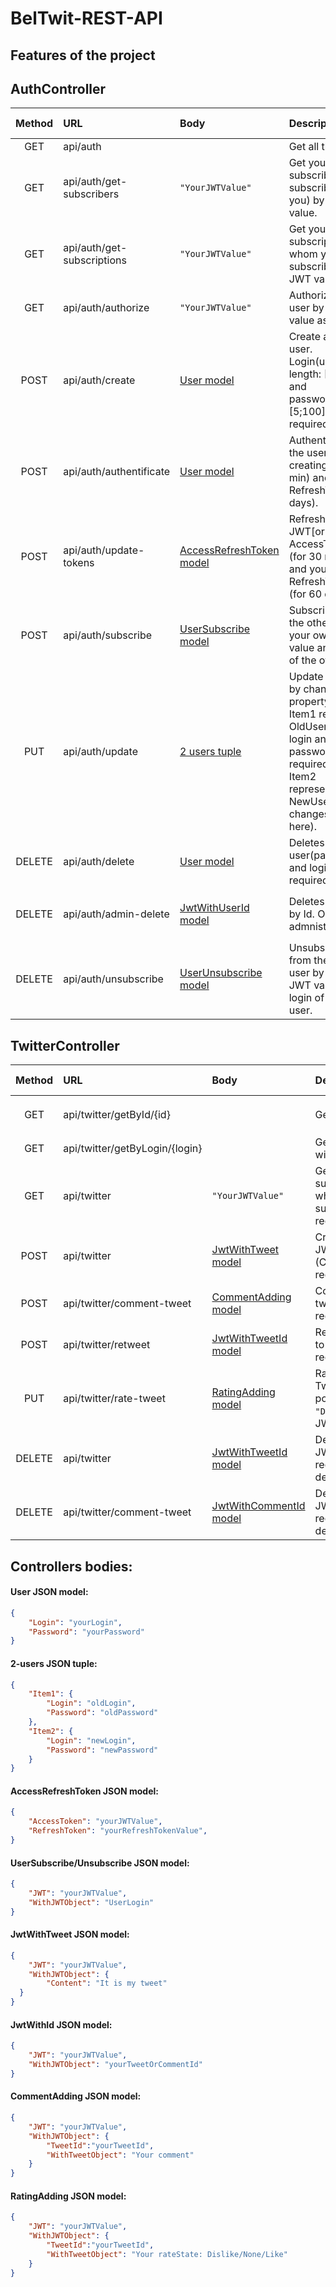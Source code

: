 # BelTwit-REST-API
## Features of the project


## AuthController
| Method    | URL | Body | Description | Status codes |
| :-------: | :-- | :--- | :---------- | :----------- |
| GET    | api/auth     			 || Get all the users.|`200`
| GET    | api/auth/get-subscribers  |`"YourJWTValue"`| Get your subscribers(who subscribed on you) by JWT value.|`200`, `400`, `404`
| GET 	 | api/auth/get-subscriptions|`"YourJWTValue"`| Get your subscriptions(on whom you subscribed) by JWT value.|`200`, `400`, `404`
| GET    | api/auth/authorize     	 |`"YourJWTValue"`| Authorize the user by JWT value as a string.|`200`, `400`
| POST   | api/auth/create        	 |[User model](#user-json-model)| Create a single user. Login(unique, length: [2;20]) and password(length: [5;100]) are required.|`200`, `403`, `404`
| POST   | api/auth/authentificate	 |[User model](#user-json-model)| Authentificate the user by creating JWT(30 min) and RefreshToken(60 days).|`200`, `403`, `404`
| POST   | api/auth/update-tokens	 |[AccessRefreshToken model](#accessrefreshtoken-json-model)  | Refresh your JWT[or AccessToken] (for 30 minutes) and your RefreshToken (for 60 days).|`200`, `400`
| POST   | api/auth/subscribe     	 |[UserSubscribe model](#usersubscribe/unsubscribe-json-model)| Subscribes on the other user by your own JWT value and login of the other user.|`200`, `400`, `404`
| PUT    | api/auth/update       	 |[2 users tuple](#2-users-json-tuple)| Update the user by changing property values. Item1 represents OldUser(old login and password are required), and Item2 representes NewUser(all changes are here).|`200`, `403`, `404`
| DELETE | api/auth/delete        	 |[User model](#user-json-model)	  | Deletes the user(password and login are required).|`200`, `403`, `404`
| DELETE | api/auth/admin-delete  	 |[JwtWithUserId model](#jwtwithid-json-model)| Deletes the user by Id. Only for admnistrators!|`200`, `400`, `403`, `404`
| DELETE | api/auth/unsubscribe   	 |[UserUnsubscribe model](#usersubscribe/unsubscribe-json-model)| Unsubscribes from the other user by your own JWT value and login of the other user.|`200`, `400`, `404`



## TwitterController
| Method    | URL | Body | Description | Status codes |
| :-------: | :-- | :--- | :---------- | :----------- |
| GET    | api/twitter/getById/{id}      || Get tweet by "id".|`200`, `400`, `404`
| GET    | api/twitter/getByLogin/{login}|| Get all tweets of user with "login".|`200`, `404`
| GET    | api/twitter  				 |`"YourJWTValue"`| Get tweets of your subscriptions(users on whom you've subscribed). JWT required.|`200`, `400`, `404`
| POST   | api/twitter                   |[JwtWithTweet model](#jwtwithtweet-json-model)  | Creates a user tweet. JWT and Tweet (Content at least) required.|`200`, `400`, `404`
| POST   | api/twitter/comment-tweet	 |[CommentAdding model](#commentadding-json-model)| Comments selected tweet(by TweetId). JWT required.|`200`, `400`, `404`
| POST   | api/twitter/retweet	 		 |[JwtWithTweetId model](#jwtwithid-json-model)	  | Retweet selected tweet to your user. JWT required.|`200`, `400`, `404`
| PUT    | api/twitter/rate-tweet		 |[RatingAdding model](#ratingadding-json-model)  | Rates selected tweet(by TweetId). There are 3 possible rates `"Dislike"`,`"None"`,`"Like"`. JWT required.|`200`, `400`, `404`
| DELETE | api/twitter   				 |[JwtWithTweetId model](#jwtwithid-json-model)   | Deletes a user tweet. JWT and TweetId required. Admin can delte any tweet.|`200`, `400`, `404`
| DELETE | api/twitter/comment-tweet	 |[JwtWithCommentId model](#jwtwithid-json-model) | Delete comment by Id. JWT and TweetId required. Admin can delte any comment.|`200`, `400`, `404`





## Controllers bodies:

#### User JSON model:
```json
{
  	"Login": "yourLogin",
  	"Password": "yourPassword"
}
```
#### 2-users JSON tuple:
```json
{
	"Item1": {
		"Login": "oldLogin",
		"Password": "oldPassword"
	},
	"Item2": {
		"Login": "newLogin",
		"Password": "newPassword"
	}
}
```
#### AccessRefreshToken JSON model:
```json
{
  	"AccessToken": "yourJWTValue",
  	"RefreshToken": "yourRefreshTokenValue",
}
```
#### UserSubscribe/Unsubscribe JSON model:
```json
{
	"JWT": "yourJWTValue",
	"WithJWTObject": "UserLogin"
}
```
#### JwtWithTweet JSON model:
```json
{
  	"JWT": "yourJWTValue",
  	"WithJWTObject": {
	  	"Content": "It is my tweet"
  }
}
```
#### JwtWithId JSON model:
```json
{
  	"JWT": "yourJWTValue",
  	"WithJWTObject": "yourTweetOrCommentId"
}
```

#### CommentAdding JSON model:
```json
{
	"JWT": "yourJWTValue",
	"WithJWTObject": {
		"TweetId":"yourTweetId",
		"WithTweetObject": "Your comment"
	}
}
```

#### RatingAdding JSON model:
```json
{
	"JWT": "yourJWTValue",
	"WithJWTObject": {
		"TweetId":"yourTweetId",
		"WithTweetObject": "Your rateState: Dislike/None/Like"
	}
}
```